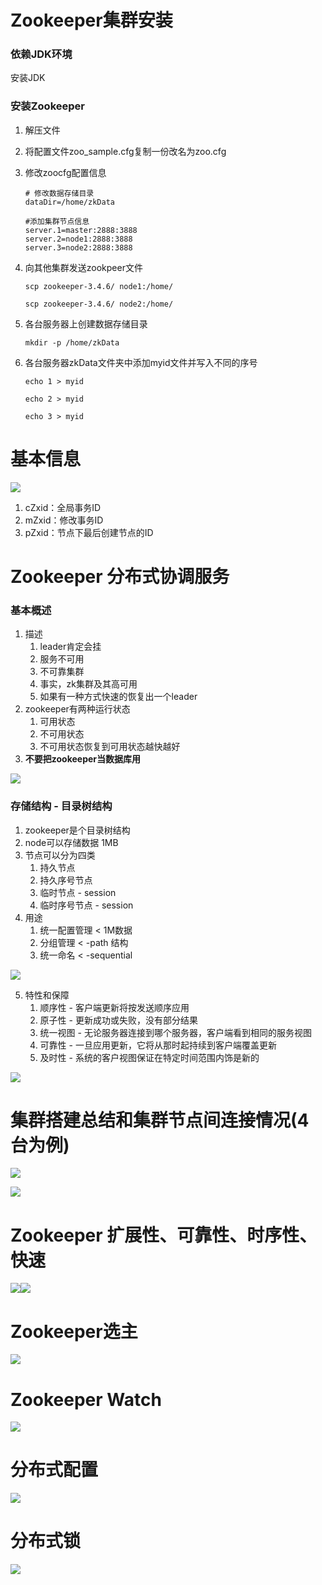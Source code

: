 # Zookeeper集群安装

### 依赖JDK环境

安装JDK

### 安装Zookeeper

1. 解压文件

2. 将配置文件zoo_sample.cfg复制一份改名为zoo.cfg

3. 修改zoocfg配置信息

   ```
   # 修改数据存储目录
   dataDir=/home/zkData
   
   #添加集群节点信息
   server.1=master:2888:3888
   server.2=node1:2888:3888
   server.3=node2:2888:3888
   ```

4. 向其他集群发送zookpeer文件

   ```shell 
   scp zookeeper-3.4.6/ node1:/home/
   
   scp zookeeper-3.4.6/ node2:/home/
   ```

5. 各台服务器上创建数据存储目录

   ```
   mkdir -p /home/zkData
   ```

6. 各台服务器zkData文件夹中添加myid文件并写入不同的序号

   ```shell
   echo 1 > myid
   
   echo 2 > myid
   
   echo 3 > myid
   ```

   

# 基本信息

![](../../images/zookeeper-1.jpg)

1. cZxid：全局事务ID
2. mZxid：修改事务ID
3. pZxid：节点下最后创建节点的ID

# Zookeeper 分布式协调服务

### 基本概述

1. 描述
   1. leader肯定会挂
   2. 服务不可用
   3. 不可靠集群
   4. 事实，zk集群及其高可用
   5. 如果有一种方式快速的恢复出一个leader
2. zookeeper有两种运行状态
   1. 可用状态
   2. 不可用状态
   3. 不可用状态恢复到可用状态越快越好
3. **不要把zookeeper当数据库用**

![](../../images/zookeeper-2.jpg)

### 存储结构 - 目录树结构

1. zookeeper是个目录树结构
2. node可以存储数据 1MB
3. 节点可以分为四类
   1. 持久节点
   2. 持久序号节点
   3. 临时节点 - session
   4. 临时序号节点 - session
4. 用途
   1. 统一配置管理 < 1M数据
   2. 分组管理 < -path 结构
   3. 统一命名 < -sequential

![](../../images/zk-3.jpg)

5. 特性和保障
   1. 顺序性 - 客户端更新将按发送顺序应用
   2. 原子性 - 更新成功或失败，没有部分结果
   3. 统一视图 - 无论服务器连接到哪个服务器，客户端看到相同的服务视图
   4. 可靠性 - 一旦应用更新，它将从那时起持续到客户端覆盖更新
   5. 及时性 - 系统的客户视图保证在特定时间范围内饰是新的

![](../../images/zk-4.jpg)

# 集群搭建总结和集群节点间连接情况(4台为例)

![](../../images/zk-5.jpg)

![](../../images/zk-6.jpg)

# Zookeeper 扩展性、可靠性、时序性、快速

![](../../images/zk-7.jpg)![](../../images/zk-8.jpg)

# Zookeeper选主

![](../../images/zk-9.jpg)

# Zookeeper Watch

![](../../images/zk-10.jpg)

# 分布式配置

![](../../images/zk-12.jpg)

# 分布式锁

![](../../images/zk-11.jpg)

